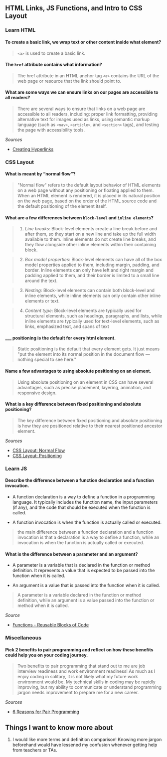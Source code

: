 ## HTML Links, JS Functions, and Intro to CSS Layout

### Learn HTML

#### To create a basic link, we wrap text or other content inside what element?
> `<a>` is used to create a basic link.

####  The `href` attribute contains what information?
> The href attribute in an HTML anchor tag `<a>` contains the URL of the web page or resource that the link should point to.

#### What are some ways we can ensure links on our pages are accessible to all readers?
> There are several ways to ensure that links on a web page are accessible to all readers, including: proper link formatting, providing alternative text for images used as links, using semantic markup language (such as `<nav>`, `<article>`, and `<section>` tags), and testing the page with accessibility tools.

*Sources*

- [Creating Hyperlinks](https://developer.mozilla.org/en-US/docs/Learn/HTML/Introduction_to_HTML/Creating_hyperlinks)

### CSS Layout

#### What is meant by “normal flow”?
> "Normal flow" refers to the default layout behavior of HTML elements on a web page without any positioning or floating applied to them. When an HTML element is rendered, it is placed in its natural position on the web page, based on the order of the HTML source code and the default positioning of the element itself.

#### What are a few differences between `block-level` and `inline elements`?
> 1. *Line breaks*: Block-level elements create a line break before and after them, so they start on a new line and take up the full width available to them. Inline elements do not create line breaks, and they flow alongside other inline elements within their containing block.

> 2. *Box model properties*: Block-level elements can have all of the box model properties applied to them, including margin, padding, and border. Inline elements can only have left and right margin and padding applied to them, and their border is limited to a small line around the text.

> 3. *Nesting*: Block-level elements can contain both block-level and inline elements, while inline elements can only contain other inline elements or text.

> 4. *Content type*: Block-level elements are typically used for structural elements, such as headings, paragraphs, and lists, while inline elements are typically used for text-level elements, such as links, emphasized text, and spans of text

#### ___ positioning is the default for every html element.
> Static positioning is the default that every element gets. It just means "put the element into its normal position in the document flow — nothing special to see here."

#### Name a few advantages to using absolute positioning on an element.
> Using absolute positioning on an element in CSS can have several advantages, such as precise placement, layering, animation, and responsive design.

#### What is a key difference between fixed positioning and absolute positioning?
> The key difference between fixed positioning and absolute positioning is how they are positioned relative to their nearest positioned ancestor element.

*Sources*

- [CSS Layout: Normal Flow](https://developer.mozilla.org/en-US/docs/Learn/CSS/CSS_layout/Normal_Flow)
- [CSS Layout: Positioning](https://developer.mozilla.org/en-US/docs/Learn/CSS/CSS_layout/Positioning)

### Learn JS
#### Describe the difference between a function declaration and a function invocation.
- A function declaration is a way to define a function in a programming language. It typically includes the function name, the input parameters (if any), and the code that should be executed when the function is called.

- A function invocation is when the function is actually called or executed. 

> the main difference between a function declaration and a function invocation is that a declaration is a way to define a function, while an invocation is when the function is actually called or executed. 

#### What is the difference between a parameter and an argument?

- A parameter is a variable that is declared in the function or method definition. It represents a value that is expected to be passed into the function when it is called.

- An argument is a value that is passed into the function when it is called.

 > A parameter is a variable declared in the function or method definition, while an argument is a value passed into the function or method when it is called.

*Source*

- [Functions - Reusable Blocks of Code](https://developer.mozilla.org/en-US/docs/Learn/JavaScript/Building_blocks/Functions)

### Miscellaneous

#### Pick 2 benefits to pair programming and reflect on how these benefits could help you on your coding journey.

> Two benefits to pair programming that stand out to me are job interview readiness and work environment readiness! As much as I enjoy coding in solitary, it is not likely what my future work environment would be. My technical skills in coding may be rapidly improving, but my ability to communicate or understand programming jargon needs improvement to prepare me for a new career.

*Sources*
- [6 Reasons for Pair Programming](https://www.codefellows.org/blog/6-reasons-for-pair-programming/)

## Things I want to know more about

1. I would like more terms and definition comparison! Knowing more jargon beforehand would have lessened my confusion whenever getting help from teachers or TAs.
